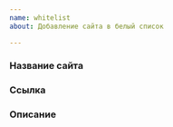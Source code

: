 ```yaml
---
name: whitelist
about: Добавление сайта в белый список

---
```


### Название сайта

### Ссылка

### Описание
